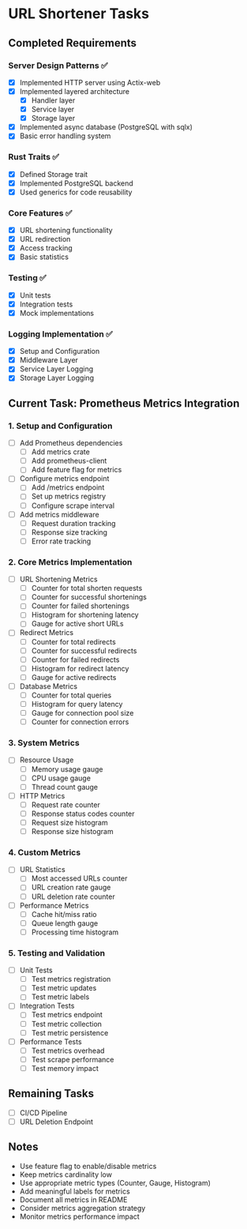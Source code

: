 # URL Shortener Tasks

## Completed Requirements

### Server Design Patterns ✅
- [x] Implemented HTTP server using Actix-web
- [x] Implemented layered architecture
  - [x] Handler layer
  - [x] Service layer
  - [x] Storage layer
- [x] Implemented async database (PostgreSQL with sqlx)
- [x] Basic error handling system

### Rust Traits ✅
- [x] Defined Storage trait
- [x] Implemented PostgreSQL backend
- [x] Used generics for code reusability

### Core Features ✅
- [x] URL shortening functionality
- [x] URL redirection
- [x] Access tracking
- [x] Basic statistics

### Testing ✅
- [x] Unit tests
- [x] Integration tests
- [x] Mock implementations

### Logging Implementation ✅
- [x] Setup and Configuration
- [x] Middleware Layer
- [x] Service Layer Logging
- [x] Storage Layer Logging

## Current Task: Prometheus Metrics Integration

### 1. Setup and Configuration
- [ ] Add Prometheus dependencies
  - [ ] Add metrics crate
  - [ ] Add prometheus-client
  - [ ] Add feature flag for metrics
- [ ] Configure metrics endpoint
  - [ ] Add /metrics endpoint
  - [ ] Set up metrics registry
  - [ ] Configure scrape interval
- [ ] Add metrics middleware
  - [ ] Request duration tracking
  - [ ] Response size tracking
  - [ ] Error rate tracking

### 2. Core Metrics Implementation
- [ ] URL Shortening Metrics
  - [ ] Counter for total shorten requests
  - [ ] Counter for successful shortenings
  - [ ] Counter for failed shortenings
  - [ ] Histogram for shortening latency
  - [ ] Gauge for active short URLs
- [ ] Redirect Metrics
  - [ ] Counter for total redirects
  - [ ] Counter for successful redirects
  - [ ] Counter for failed redirects
  - [ ] Histogram for redirect latency
  - [ ] Gauge for active redirects
- [ ] Database Metrics
  - [ ] Counter for total queries
  - [ ] Histogram for query latency
  - [ ] Gauge for connection pool size
  - [ ] Counter for connection errors

### 3. System Metrics
- [ ] Resource Usage
  - [ ] Memory usage gauge
  - [ ] CPU usage gauge
  - [ ] Thread count gauge
- [ ] HTTP Metrics
  - [ ] Request rate counter
  - [ ] Response status codes counter
  - [ ] Request size histogram
  - [ ] Response size histogram

### 4. Custom Metrics
- [ ] URL Statistics
  - [ ] Most accessed URLs counter
  - [ ] URL creation rate gauge
  - [ ] URL deletion rate counter
- [ ] Performance Metrics
  - [ ] Cache hit/miss ratio
  - [ ] Queue length gauge
  - [ ] Processing time histogram

### 5. Testing and Validation
- [ ] Unit Tests
  - [ ] Test metrics registration
  - [ ] Test metric updates
  - [ ] Test metric labels
- [ ] Integration Tests
  - [ ] Test metrics endpoint
  - [ ] Test metric collection
  - [ ] Test metric persistence
- [ ] Performance Tests
  - [ ] Test metrics overhead
  - [ ] Test scrape performance
  - [ ] Test memory impact

## Remaining Tasks
- [ ] CI/CD Pipeline
- [ ] URL Deletion Endpoint

## Notes
- Use feature flag to enable/disable metrics
- Keep metrics cardinality low
- Use appropriate metric types (Counter, Gauge, Histogram)
- Add meaningful labels for metrics
- Document all metrics in README
- Consider metrics aggregation strategy
- Monitor metrics performance impact